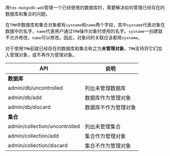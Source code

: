 用`tms-mongodb-web`管理一个已经使用的数据库时，需要解决如何管理已经存在的数据库和集合的问题。

在`TMW`中数据库和集合对象都有`sysname`和`name`两个字段，其中`sysname`代表对象在数据中的名字，`name`代表用户通过`TMW`操作对象时使用的名字。`sysname`一创建就不允许修改，`name`可以修改。因此，对象间的关联应该都用`sysname`。

对于使用`TMW`前就已经存在的数据库和集合称之为**未管理对象**，`TMW`支持将它们加入管理对象，或不再作为管理对象。

| API                           | 说明                 |
| ----------------------------- | -------------------- |
| **数据库**                    |                      |
| admin/db/uncontrolled         | 列出未管理数据库     |
| admin/db/add                  | 数据库作为管理对象   |
| admin/db/discard              | 数据库不作为管理对象 |
| **集合**                      |                      |
| admin/collection/uncontrolled | 列出未管理集合       |
| admin/collection/add          | 集合作为管理对象     |
| admin/collection/discard      | 集合不作为管理对象   |
